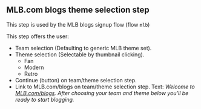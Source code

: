## MLB.com blogs theme selection step

This step is used by the MLB blogs signup flow (flow `mlb`)

This step offers the user:

* Team selection (Defaulting to generic MLB theme set).
* Theme selection (Selectable by thumbnail clicking).
  * Fan
  * Modern
  * Retro
* Continue (button) on team/theme selection step.
* Link to MLB.com/blogs on team/theme selection step. Text: *Welcome to [MLB.com/blogs](http://www.mlb.com/blogs). After choosing your team and theme below you'll be ready to start blogging.*
